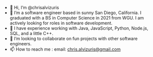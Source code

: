 - 👋 Hi, I’m @chrisalvizuris
- 👀 I’m a software engineer based in sunny San Diego, California. I graduated with a BS in Computer Science in 2021 from WGU. I am actively looking for roles in software development.
- 🌱 I have experience working with Java, JavaScript, Python, Node.js, SQL, and a little C++.
- 💞️ I’m looking to collaborate on fun projects with other software engineers.
- 📫 How to reach me : email: chris.alvizuris@gmail.com

<!---
chrisalvizuris/chrisalvizuris is a ✨ special ✨ repository because its `README.md` (this file) appears on your GitHub profile.
You can click the Preview link to take a look at your changes.
--->
